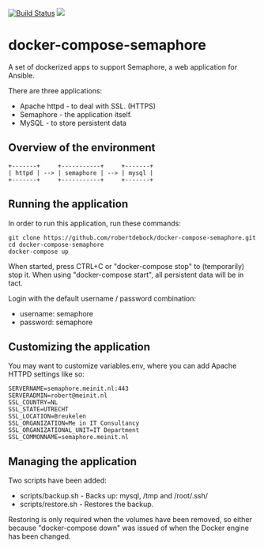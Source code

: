 [![Build Status](https://travis-ci.org/robertdebock/docker-compose-semaphore.svg?branch=master)](https://travis-ci.org/robertdebock/docker-compose-semaphore) [![](https://images.microbadger.com/badges/image/robertdebock/semaphore.svg)](https://microbadger.com/images/robertdebock/semaphore "Get your own image badge on microbadger.com")

# docker-compose-semaphore

A set of dockerized apps to support Semaphore, a web application for Ansible.

There are three applications:
- Apache httpd - to deal with SSL. (HTTPS)
- Semaphore - the application itself.
- MySQL - to store persistent data

## Overview of the environment

    +-------+     +-----------+     +-------+
    | httpd | --> | semaphore | --> | mysql |
    +-------+     +-----------+     +-------+

## Running the application
In order to run this application, run these commands:

    git clone https://github.com/robertdebock/docker-compose-semaphore.git
    cd docker-compose-semaphore
    docker-compose up

When started, press CTRL+C or "docker-compose stop" to (temporarily) stop it. When using "docker-compose start", all persistent data will be in tact.

Login with the default username / password combination:
- username: semaphore
- password: semaphore

## Customizing the application
You may want to customize variables.env, where you can add Apache HTTPD settings like so:

    SERVERNAME=semaphore.meinit.nl:443
    SERVERADMIN=robert@meinit.nl
    SSL_COUNTRY=NL
    SSL_STATE=UTRECHT
    SSL_LOCATION=Breukelen
    SSL_ORGANIZATION=Me in IT Consultancy
    SSL_ORGANIZATIONAL_UNIT=IT Department
    SSL_COMMONNAME=semaphore.meinit.nl

## Managing the application
Two scripts have been added:
- scripts/backup.sh - Backs up: mysql, /tmp and /root/.ssh/
- scripts/restore.sh - Restores the backup.

Restoring is only required when the volumes have been removed, so either because "docker-compose down" was issued of when the Docker engine has been changed.
